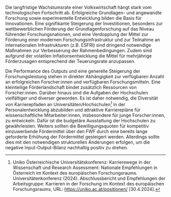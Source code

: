 Die langfristige Wachstumsrate einer Volkswirtschaft hängt stark vom
technologischen Fortschritt ab. Erfolgreiche Grundlagen- und angewandte
Forschung sowie experimentelle Entwicklung bilden die Basis für
Innovationen. Eine signifikante Steigerung der Investitionen, besonders
zur wettbewerblichen Förderung der Grundlagenforschung auf das Niveau
führender Forschungsnationen, und eine Verdopplung der Mittel zur
Förderung einer modernen Forschungsinfrastruktur und zur Teilnahme an
internationalen Infrastrukturen (z.B. ESFRI) sind dringend notwendige
Maßnahmen zur Verbesserung der Rahmenbedingungen. Zudem sind aufgrund
der volatilen Inflationsentwicklung die Mittel für mehrjährige
Förderzusagen entsprechend der Teuerungsrate anzupassen.

Die Performance des Outputs und eine generelle Steigerung der
Forschungsleistung stehen in direkter Abhängigkeit zur verfügbaren
Anzahl an erfolgreichen Forscher:innen und verfügbaren
Forschungsmitteln. Eine kleinteilige Förderlandschaft bindet zusätzlich
Ressourcen von Forscher:innen. Darüber hinaus sind die Aufgaben der
Hochschulen vielfältiger und diverser geworden. Es ist daher notwendig,
die Diversität von Karrierepfaden an Universitäten/Hochschulen[^1] in
der Personalentwicklung abzubilden und attraktive Karrierepläne für
wissenschaftliche Mitarbeiter:innen, insbesondere für junge
Forscher:innen, zu entwickeln. Dafür ist die budgetäre
Ausstattung der Hochschulen zu gewährleisten. Weiters sollten die
Bewilligungsquoten für kompetitiv einzuwerbende Fördermittel über den
FWF durch eine bereits lange geforderte Erhöhung der Fördermittel gesteigert
werden. Allerdings sollte dies mit den notwendigen strukturellen Änderungen erfolgen, um die negative Input-Output-Bilanz nachhaltig positiv zu drehen.

[^1]: Uniko Österreichische Universitätskonferenz: Karrierewege in der
    Wissenschaft und Research Assessment: Nationale Empfehlungen in
    Österreich im Kontext des europäischen Forschungsraums.
    Universitätenkonferenz (2024). Abschlussbericht und Empfehlungen der
    Arbeitsgruppe: Karrieren in der Forschung im Kontext des
    europäischen Forschungsraums, URL: <https://uniko.ac.at/positionen/> \[30.4.2024\].
